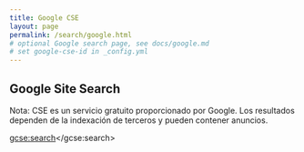 ```yaml
---
title: Google CSE
layout: page
permalink: /search/google.html
# optional Google search page, see docs/google.md
# set google-cse-id in _config.yml
---
```


## Google Site Search

<div class="alert alert-primary" role="alert">
  Nota: CSE es un servicio gratuito proporcionado por Google. Los resultados dependen de la indexación de terceros y pueden contener anuncios.
</div>

<script>
  (function() {
    var cx = '{{ site.google-cse-id }}';
    var gcse = document.createElement('script');
    gcse.type = 'text/javascript';
    gcse.async = true;
    gcse.src = 'https://cse.google.com/cse.js?cx=' + cx;
    var s = document.getElementsByTagName('script')[0];
    s.parentNode.insertBefore(gcse, s);
  })();
</script>
<gcse:search></gcse:search>
